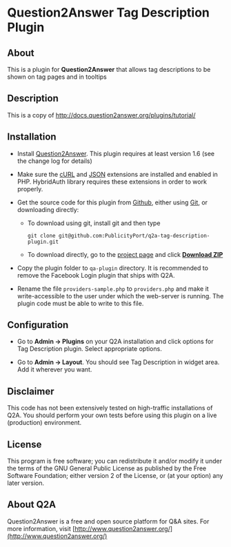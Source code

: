 # Question2Answer Tag Description Plugin #

## About ##

This is a plugin for **Question2Answer** that allows tag descriptions to be shown on tag pages and in tooltips


## Description ##
This is a copy of http://docs.question2answer.org/plugins/tutorial/


## Installation ##

* Install [Question2Answer][]. This plugin requires at least version 1.6 (see the change log for details)
* Make sure the [cURL][] and [JSON][] extensions are installed and enabled in PHP. HybridAuth library requires these extensions in order to work properly.
* Get the source code for this plugin from [Github][], either using [Git][], or downloading directly:

   - To download using git, install git and then type 
      
      `git clone git@github.com:PublicityPort/q2a-tag-description-plugin.git`
      
   - To download directly, go to the [project page][Github] and click **[Download ZIP][download]**

* Copy the plugin folder to `qa-plugin` directory. It is recommended to remove the Facebook Login plugin that ships with Q2A.
* Rename the file `providers-sample.php` to `providers.php` and make it write-accessible to the user under which the web-server is running. The plugin code must be able to write to this file.


## Configuration ##

* Go to **Admin -> Plugins** on your Q2A installation and click options for Tag Description plugin. Select appropriate options.
* Go to **Admin -> Layout**. You should see Tag Description in widget area. Add it wherever you want.


  [Question2Answer]: http://www.question2answer.org/install.php
  [Git]: http://git-scm.com/
  [Github]: https://github.com/alixandru/q2a-publicityport-login
  [cURL]: http://www.php.net/manual/en/book.curl.php
  [JSON]: http://www.php.net/manual/en/book.json.php
  [download]: https://github.com/alixandru/q2a-publicityport-login/archive/master.zip


## Disclaimer ##
This code has not been extensively tested on high-traffic installations of Q2A. You should perform your own tests before using this plugin on a live (production) environment. 


## License ##
This program is free software; you can redistribute it and/or modify it under the terms of the GNU General Public License as published by the Free Software Foundation; either version 2 of the License, or (at your option) any later version.


## About Q2A ##
Question2Answer is a free and open source platform for Q&A sites. For more information, visit [http://www.question2answer.org/](http://www.question2answer.org/)
